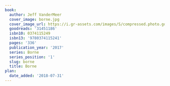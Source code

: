 ```yaml
---
book:
  author: Jeff VanderMeer
  cover_image: borne.jpg
  cover_image_url: https://i.gr-assets.com/images/S/compressed.photo.goodreads.com/books/1477487850l/31451186._SX98_.jpg
  goodreads: '31451186'
  isbn10: 0374115249
  isbn13: '9780374115241'
  pages: '336'
  publication_year: '2017'
  series: Borne
  series_position: '1'
  slug: borne
  title: Borne
plan:
  date_added: '2018-07-31'
---
```

